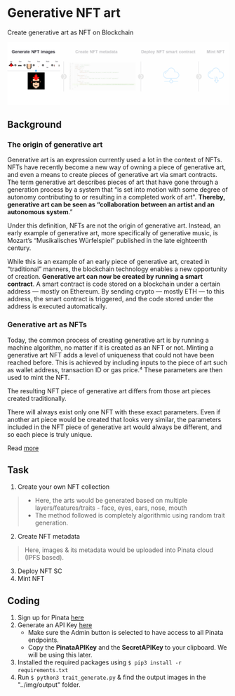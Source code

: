 # Generative NFT art

Create generative art as NFT on Blockchain

![background pic](img/bp.png)

## Background

### The origin of generative art

Generative art is an expression currently used a lot in the context of NFTs. NFTs have recently become a new way of owning a piece of generative art, and even a means to create pieces of generative art via smart contracts. The term generative art describes pieces of art that have gone through a generation process by a system that “is set into motion with some degree of autonomy contributing to or resulting in a completed work of art". **Thereby, generative art can be seen as “collaboration between an artist and an autonomous system**.”

Under this definition, NFTs are not the origin of generative art. Instead, an early example of generative art, more specifically of generative music, is Mozart’s “Musikalisches Würfelspiel” published in the late eighteenth century.

While this is an example of an early piece of generative art, created in “traditional” manners, the blockchain technology enables a new opportunity of creation. **Generative art can now be created by running a smart contract**. A smart contract is code stored on a blockchain under a certain address — mostly on Ethereum. By sending crypto — mostly ETH — to this address, the smart contract is triggered, and the code stored under the address is executed automatically.

### Generative art as NFTs

Today, the common process of creating generative art is by running a machine algorithm, no matter if it is created as an NFT or not. Minting a generative art NFT adds a level of uniqueness that could not have been reached before. This is achieved by including inputs to the piece of art such as wallet address, transaction ID or gas price.⁴ These parameters are then used to mint the NFT.

The resulting NFT piece of generative art differs from those art pieces created traditionally.

There will always exist only one NFT with these exact parameters. Even if another art piece would be created that looks very similar, the parameters included in the NFT piece of generative art would always be different, and so each piece is truly unique.

Read [more](https://medium.com/@datash/an-introduction-to-generative-art-nfts-35e650a0f281)

## Task

1. Create your own NFT collection
> - Here, the arts would be generated based on multiple layers/features/traits - face, eyes, ears, nose, mouth
> - The method followed is completely algorithmic using random trait generation.
<!-- TODO: There is another method which is based on AI -->
2. Create NFT metadata
> Here, images & its metadata would be uploaded into Pinata cloud (IPFS based).
<!-- TODO: deploy on Filecoin or Arweave as they are permanent IPFS based storage  -->

3. Deploy NFT SC
4. Mint NFT

## Coding

1. Sign up for Pinata [here](https://www.pinata.cloud/)
2. Generate an API Key [here](https://app.pinata.cloud/keys)
   - Make sure the Admin button is selected to have access to all Pinata endpoints.
   - Copy the **PinataAPIKey** and the **SecretAPIKey** to your clipboard. We will be using this later.
3. Installed the required packages using `$ pip3 install -r requirements.txt`
4. Run `$ python3 trait_generate.py` & find the output images in the "../img/output" folder.
